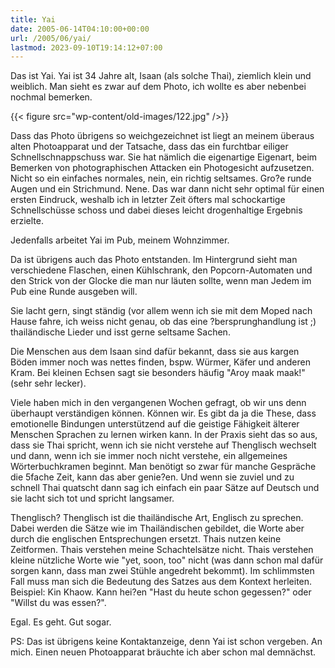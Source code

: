 ```yaml
---
title: Yai
date: 2005-06-14T04:10:00+00:00
url: /2005/06/yai/
lastmod: 2023-09-10T19:14:12+07:00
---
```

Das ist Yai. Yai ist 34 Jahre alt, Isaan (als solche Thai), ziemlich klein und weiblich. Man sieht es zwar auf dem Photo, ich wollte es aber nebenbei nochmal bemerken.

{{< figure src="wp-content/old-images/122.jpg" />}}

Dass das Photo übrigens so weichgezeichnet ist liegt an meinem überaus alten Photoapparat und der Tatsache, dass das ein furchtbar eiliger Schnellschnappschuss war. Sie hat nämlich die eigenartige Eigenart, beim Bemerken von photographischen Attacken ein Photogesicht aufzusetzen. Nicht so ein einfaches normales, nein, ein richtig seltsames. Gro?e runde Augen und ein Strichmund. Nene. Das war dann nicht sehr optimal für einen ersten Eindruck, weshalb ich in letzter Zeit öfters mal schockartige Schnellschüsse schoss und dabei dieses leicht drogenhaltige Ergebnis erzielte.

Jedenfalls arbeitet Yai im Pub, meinem Wohnzimmer.

Da ist übrigens auch das Photo entstanden. Im Hintergrund sieht man verschiedene Flaschen, einen Kühlschrank, den Popcorn-Automaten und den Strick von der Glocke die man nur läuten sollte, wenn man Jedem im Pub eine Runde ausgeben will.

Sie lacht gern, singt ständig (vor allem wenn ich sie mit dem Moped nach Hause fahre, ich weiss nicht genau, ob das eine ?bersprunghandlung ist ;) thailändische Lieder und isst gerne seltsame Sachen.

Die Menschen aus dem Isaan sind dafür bekannt, dass sie aus kargen Böden immer noch was nettes finden, bspw. Würmer, Käfer und anderen Kram. Bei kleinen Echsen sagt sie besonders häufig "Aroy maak maak!" (sehr sehr lecker).

Viele haben mich in den vergangenen Wochen gefragt, ob wir uns denn überhaupt verständigen können. Können wir. Es gibt da ja die These, dass emotionelle Bindungen unterstützend auf die geistige Fähigkeit älterer Menschen Sprachen zu lernen wirken kann. In der Praxis sieht das so aus, dass sie Thai spricht, wenn ich sie nicht verstehe auf Thenglisch wechselt und dann, wenn ich sie immer noch nicht verstehe, ein allgemeines Wörterbuchkramen beginnt. Man benötigt so zwar für manche Gespräche die 5fache Zeit, kann das aber genie?en. Und wenn sie zuviel und zu schnell Thai quatscht dann sag ich einfach ein paar Sätze auf Deutsch und sie lacht sich tot und spricht langsamer.

Thenglisch? Thenglisch ist die thailändische Art, Englisch zu sprechen. Dabei werden die Sätze wie im Thailändischen gebildet, die Worte aber durch die englischen Entsprechungen ersetzt. Thais nutzen keine Zeitformen. Thais verstehen meine Schachtelsätze nicht. Thais verstehen kleine nützliche Worte wie "yet, soon, too" nicht (was dann schon mal dafür sorgen kann, dass man zwei Stühle angedreht bekommt). Im schlimmsten Fall muss man sich die Bedeutung des Satzes aus dem Kontext herleiten. Beispiel: Kin Khaow. Kann hei?en "Hast du heute schon gegessen?" oder "Willst du was essen?".

Egal. Es geht. Gut sogar.

PS: Das ist übrigens keine Kontaktanzeige, denn Yai ist schon vergeben. An mich. Einen neuen Photoapparat bräuchte ich aber schon mal demnächst.
